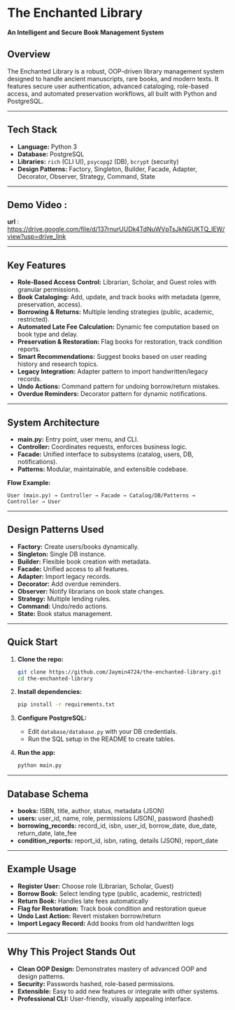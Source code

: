 # The Enchanted Library

**An Intelligent and Secure Book Management System**

## Overview

The Enchanted Library is a robust, OOP-driven library management system designed to handle ancient manuscripts, rare books, and modern texts. It features secure user authentication, advanced cataloging, role-based access, and automated preservation workflows, all built with Python and PostgreSQL.

---

## Tech Stack

- **Language:** Python 3
- **Database:** PostgreSQL
- **Libraries:** `rich` (CLI UI), `psycopg2` (DB), `bcrypt` (security)
- **Design Patterns:** Factory, Singleton, Builder, Facade, Adapter, Decorator, Observer, Strategy, Command, State

---

## Demo Video :

**url** : https://drive.google.com/file/d/137rnurUUDk4TdNuWVpTsJkNGUKTQ_IEW/view?usp=drive_link

---

## Key Features

- **Role-Based Access Control:** Librarian, Scholar, and Guest roles with granular permissions.
- **Book Cataloging:** Add, update, and track books with metadata (genre, preservation, access).
- **Borrowing & Returns:** Multiple lending strategies (public, academic, restricted).
- **Automated Late Fee Calculation:** Dynamic fee computation based on book type and delay.
- **Preservation & Restoration:** Flag books for restoration, track condition reports.
- **Smart Recommendations:** Suggest books based on user reading history and research topics.
- **Legacy Integration:** Adapter pattern to import handwritten/legacy records.
- **Undo Actions:** Command pattern for undoing borrow/return mistakes.
- **Overdue Reminders:** Decorator pattern for dynamic notifications.

---

## System Architecture

- **main.py:** Entry point, user menu, and CLI.
- **Controller:** Coordinates requests, enforces business logic.
- **Facade:** Unified interface to subsystems (catalog, users, DB, notifications).
- **Patterns:** Modular, maintainable, and extensible codebase.

**Flow Example:**
```
User (main.py) → Controller → Facade → Catalog/DB/Patterns → Controller → User
```

---

## Design Patterns Used

- **Factory:** Create users/books dynamically.
- **Singleton:** Single DB instance.
- **Builder:** Flexible book creation with metadata.
- **Facade:** Unified access to all features.
- **Adapter:** Import legacy records.
- **Decorator:** Add overdue reminders.
- **Observer:** Notify librarians on book state changes.
- **Strategy:** Multiple lending rules.
- **Command:** Undo/redo actions.
- **State:** Book status management.

---

## Quick Start

1. **Clone the repo:**
   ```sh
   git clone https://github.com/Jaymin4724/the-enchanted-library.git
   cd the-enchanted-library
   ```

2. **Install dependencies:**
   ```sh
   pip install -r requirements.txt
   ```

3. **Configure PostgreSQL:**
   - Edit `database/database.py` with your DB credentials.
   - Run the SQL setup in the README to create tables.

4. **Run the app:**
   ```sh
   python main.py
   ```

---

## Database Schema

- **books:** ISBN, title, author, status, metadata (JSON)
- **users:** user_id, name, role, permissions (JSON), password (hashed)
- **borrowing_records:** record_id, isbn, user_id, borrow_date, due_date, return_date, late_fee
- **condition_reports:** report_id, isbn, rating, details (JSON), report_date

---

## Example Usage

- **Register User:** Choose role (Librarian, Scholar, Guest)
- **Borrow Book:** Select lending type (public, academic, restricted)
- **Return Book:** Handles late fees automatically
- **Flag for Restoration:** Track book condition and restoration queue
- **Undo Last Action:** Revert mistaken borrow/return
- **Import Legacy Record:** Add books from old handwritten logs

---

## Why This Project Stands Out

- **Clean OOP Design:** Demonstrates mastery of advanced OOP and design patterns.
- **Security:** Passwords hashed, role-based permissions.
- **Extensible:** Easy to add new features or integrate with other systems.
- **Professional CLI:** User-friendly, visually appealing interface.
